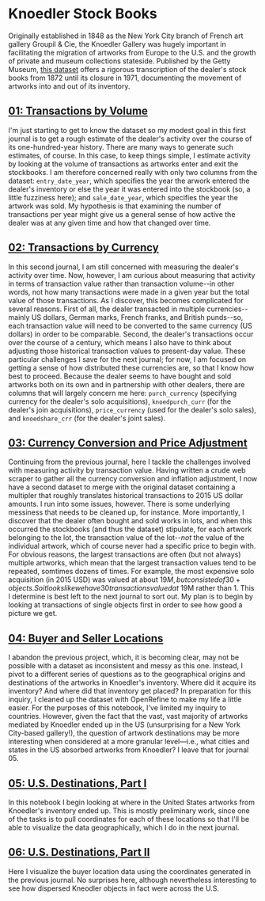 # Knoedler Stock Books
Originally established in 1848 as the New York City branch of French art gallery Groupil & Cie, the Knoedler Gallery was hugely important in facilitating the migration of artworks from Europe to the U.S. and the growth of private and museum collections stateside. Published by the Getty Museum, [this dataset](https://github.com/thegetty/provenance-index-csv/tree/master/knoedler) offers a rigorous transcription of the dealer's stock books from 1872 until its closure in 1971, documenting the movement of artworks into and out of its inventory.


## [01: Transactions by Volume](https://github.com/zrottman/data-exploration/blob/main/knoedler/01_transaction-volume.ipynb)

I'm just starting to get to know the dataset so my modest goal in this first journal is to get a rough estimate of the dealer's activity over the course of its one-hundred-year history. There are many ways to generate such estimates, of course. In this case, to keep things simple, I estimate activity by looking at the volume of transactions as artworks enter and exit the stockbooks. I am therefore concerned really with only two columns from the dataset: `entry_date_year`, which specifies the year the arwork entered the dealer's inventory or else the year it was entered into the stockbook (so, a little fuzziness here); and `sale_date_year`, which specifies the year the artwork was sold. My hypothesis is that examining the number of transactions per year might give us a general sense of how active the dealer was at any given time and how that changed over time.

## [02: Transactions by Currency](https://github.com/zrottman/data-exploration/blob/main/knoedler/02_currency-volume.ipynb)

In this second journal, I am still concerned with measuring the dealer's activity over time. Now, however, I am curious about measuring that activity in terms of transaction value rather than transaction volume--in other words, not how many transactions were made in a given year but the total value of those transactions. As I discover, this becomes complicated for several reasons. First of all, the dealer transacted in multiple currencies--mainly US dollars, German marks, French franks, and British punds--so, each transaction value will need to be converted to the same currency (US dollars) in order to be comparable. Second, the dealer's transactions occur over the course of a century, which means I also have to think about adjusting those historical transaction values to present-day value. These particular challenges I save for the next journal; for now, I am focused on getting a sense of how distributed these currencies are, so that I know how best to proceed. Because the dealer seems to have bought and sold artworks both on its own and in partnership with other dealers, there are columns that will largely concern me here: `purch_currency` (specifying currency for the dealer's solo acquisitions), `knoedpurch_curr` (for the dealer's join acquisitions), `price_currency` (used for the dealer's solo sales), and `knoedshare_crr` (for the dealer's joint sales).

## [03: Currency Conversion and Price Adjustment](https://github.com/zrottman/data-exploration/blob/main/knoedler/03_currency-adjustment.ipynb)

Continuing from the previous journal, here I tackle the challenges involved with measuring activity by transaction value. Having written a crude web scraper to gather all the currency conversion and inflation adjustment, I now have a second dataset to merge with the original dataset containing a multipler that roughly translates historical transactions to 2015 US dollar amounts. I run into some issues, however. There is some underlying messiness that needs to be cleaned up, for instance. More importantly, I discover that the dealer often bought and sold works in lots, and when this occurred the stockbooks (and thus the dataset) stipulate, for each artwork belonging to the lot, the transaction value of the lot--_not_ the value of the individual artwork, which of course never had a specific price to begin with. For obvious reasons, the largest transactions are often (but not always) multiple artworks, which mean that the largest transaction values tend to be repeated, somtimes dozens of times. For example, the most expensive solo acquisition (in 2015 USD) was valued at about $19M, but consisted of 30+ objects. So it looks like we have 30 transactions valued at ~$19M rather than 1. This I determine is best left to the next journal to sort out. My plan is to begin by looking at transactions of single objects first in order to see how good a picture we get.

## [04: Buyer and Seller Locations](https://github.com/zrottman/data-exploration/blob/main/knoedler/04_origins-and-destinations.ipynb)

I abandon the previous project, which, it is becoming clear, may not be possible with a dataset as inconsistent and messy as this one. Instead, I pivot to a different series of questions as to the geographical origins and destinations of the artworks in Knoedler's inventory. Where did it acquire its inventory? And where did that inventory get placed? In preparation for this inquiry, I cleaned up the dataset with OpenRefine to make my life a little easier. For the purposes of this notebook, I've limited my inquiry to countries. However, given the fact that the vast, vast majority of artworks mediated by Knoedler ended up in the US (unsurprising for a New York City-based gallery!), the question of artwork destinations may be more interesting when considered at a more granular level—i.e., what cities and states in the US absorbed artworks from Knoedler? I leave that for journal 05.

## [05: U.S. Destinations, Part I](https://github.com/zrottman/data-exploration/blob/main/knoedler/05_US-destinations_1.ipynb)

In this notebook I begin looking at where in the United States artworks from Knoedler's inventory ended up. This is mostly preliminary work, since one of the tasks is to pull coordinates for each of these locations so that I'll be able to visualize the data geographically, which I do in the next journal.

## [06: U.S. Destinations, Part II](https://github.com/zrottman/data-exploration/blob/main/knoedler/06_US-destinations_2.ipynb)

Here I visualize the buyer location data using the coordinates generated in the previous journal. No surprises here, although nevertheless interesting to see how dispersed Kneodler objects in fact were across the U.S.
